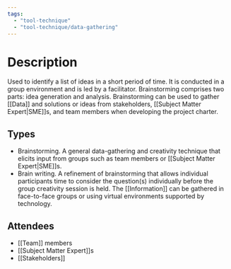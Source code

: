 ```yaml
---
tags:
  - "tool-technique"
  - "tool-technique/data-gathering"
---
```

# Description
Used to identify a list of ideas in a short period of time. It is conducted in a group environment and is led by a facilitator. Brainstorming comprises two parts: idea generation and analysis. Brainstorming can be used to gather [[Data]] and solutions or ideas from stakeholders, [[Subject Matter Expert|SME]]s, and team members when developing the project charter.
## Types
- Brainstorming. A general data-gathering and creativity technique that elicits input from groups such as team members or [[Subject Matter Expert|SME]]s.
- Brain writing. A refinement of brainstorming that allows individual participants time to consider the question(s) individually before the group creativity session is held. The [[Information]] can be gathered in face-to-face groups or using virtual environments supported by technology.
## Attendees
- [[Team]] members
- [[Subject Matter Expert]]s
- [[Stakeholders]]

